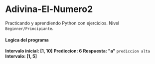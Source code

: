 # Adivina-El-Numero2

Practicando y aprendiendo Python con ejercicios.
Nivel `Beginner/Principiante`.



#### Logica del programa

**Intervalo inicial: [1, 10]**
**Prediccion: 6**
**Respuesta: "a"** `prediccion alta`
**Intervalo: [1, 5]**